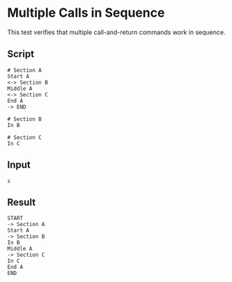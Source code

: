 # Multiple Calls in Sequence

This test verifies that multiple call-and-return commands work in sequence.

## Script
```cuentitos
# Section A
Start A
<-> Section B
Middle A
<-> Section C
End A
-> END

# Section B
In B

# Section C
In C
```

## Input
```input
s
```

## Result
```result
START
-> Section A
Start A
-> Section B
In B
Middle A
-> Section C
In C
End A
END
```
